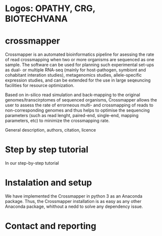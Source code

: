 # Logos: OPATHY, CRG, BIOTECHVANA


# crossmapper

Crossmapper is an automated bioinformatics pipeline for asessing the rate of read crossmapping when two or more organisms are sequenced as one sample. The software can be used for planning such experimental set-ups as dual- or multiple RNA-seq (mainly for host-pathogen, symbiont and cohabitant interation studies), metagenomics studies, allele-specific expression studies, and can be extended for the use in large seqeuncing facilities for resource optimization.

Based on in-silico read simulation and back-mapping to the original genomes/transcirptomes of sequenced organisms, Crossmapper allows the user to assess the rate of errorneous multi- and crossmapping of reads to non-corresponding genomes and thus helps to optimise the sequencing parameters (such as read lenght, paired-end, single-end, mapping parameters, etc) to minimize the crossmapping rate.


General description, authors, citation, licence


# Step by step tutorial
In our step-by-step tutorial 

# Instalation and setup
 We have implemented the Crossmapper in python 3 as an Anaconda package. Thus, the Crossmapper installation is as easy as any other Anaconda package, whithout a nedd to solve any dependency issue. 

# Contact and reporting
